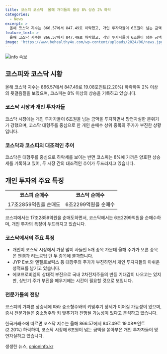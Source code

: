```yaml
---
title: 코스피 코스닥  올해 개미들의 울상 8% 상승 2% 하락
categories:
  - News
excerpt: >
  올해 코스닥 지수는 866.57에서 847.49로 하락했고, 개인 투자자들이 6조원이 넘는 금액을 쏟아부은 반면 코스피는 8% 이상 상승했다. 개인들은 코스피에서 17조2859억원을 순매도했으며, 코스닥에서는 6조2299억원을 순매수했다. 하지만 대부분의 코스닥 대형주와 개인 순매수 상위 종목의 주가가 부진한 흐름을 보이면서 망연자실한 분위기가 강해지고 있다. 특히 에코프로비엠의 주가는 33.99% 하락한 반면 삼성전자는 12% 상승했다. 중소형주와의 키맞추기 장세가 이어질 가능성이 언급되며, 이에 따라 코스닥 시장의 상황이 주목받고 있다.
feature_text: >
  올해 코스닥 지수는 866.57에서 847.49로 하락했고, 개인 투자자들이 6조원이 넘는 금액을 쏟아부은 반면 코스피는 8% 이상 상승했다. 개인들은 코스피에서 17조2859억원을 순매도했으며, 코스닥에서는 6조2299억원을 순매수했다. 하지만 대부분의 코스닥 대형주와 개인 순매수 상위 종목의 주가가 부진한 흐름을 보이면서 망연자실한 분위기가 강해지고 있다. 특히 에코프로비엠의 주가는 33.99% 하락한 반면 삼성전자는 12% 상승했다. 중소형주와의 키맞추기 장세가 이어질 가능성이 언급되며, 이에 따라 코스닥 시장의 상황이 주목받고 있다.
image: 'https://www.behealthy4u.com/wp-content/uploads/2024/06/news.jpg'
---
```


<p><img src="https://www.behealthy4u.com/wp-content/uploads/2024/06/news.jpg" alt="info 속보" /></p>

<h2 data-ke-size="size26">코스피와 코스닥 시황</h2>

<p data-ke-size="size16">올해 코스닥 지수는 866.57에서 847.49로 19.08포인트(2.20%) 하락하여 2% 이상의 뒷걸음질을 보였으며, 코스피는 8% 이상의 상승을 기록하고 있습니다.</p>

<h3 data-ke-size="size24">코스닥 시장과 개인 투자자들</h3>

<p data-ke-size="size16">코스닥 시장에는 개인 투자자들이 6조원을 넘는 금액을 투자하면서 망연자실한 분위기가 강했으며, 코스닥 대형주를 중심으로 한 개인 순매수 상위 종목의 주가가 부진한 상황입니다.</p>

<h3 data-ke-size="size24">코스닥과 코스피의 대조적인 추이</h3>

<p data-ke-size="size16">코스닥은 대형주를 중심으로 하락세를 보이는 반면 코스피는 8%에 가까운 양호한 상승세를 기록하고 있어, 두 시장 간의 대조적인 추이가 두드러지고 있습니다.</p>

<h2 data-ke-size="size26">개인 투자의 주요 특징</h2>

<table>
    <tr>
        <td style="text-align: center; height: 17px;"><b>코스피 순매수</b></td>
        <td style="text-align: center; height: 17px;"><b>코스닥 순매수</b></td>
    </tr>
    <tr>
        <td style="text-align: center; height: 17px;">17조2859억원을 순매도</td>
        <td style="text-align: center; height: 17px;">6조2299억원을 순매수</td>
    </tr>
</table>

<p data-ke-size="size16">코스피에서는 17조2859억원을 순매도하면서, 코스닥에서는 6조2299억원을 순매수하며, 개인 투자의 특징이 두드러지고 있습니다.</p>

<h3 data-ke-size="size24">코스닥에서의 주요 특징</h3>

<ul>
    <li>개인이 코스닥 시장에서 가장 많이 사들인 5개 종목 가운데 올해 주가가 오른 종목은 엔켐과 리노공업 단 두 종목에 불과합니다.</li>
    <li>JYP Ent.와 엔젤로보틱스 등 대장주의 주가가 부진하면서 개인 투자자들의 아쉬운 성적표를 남기고 있습니다.</li>
    <li>에코프로비엠의 상대적 부진으로 국내 2차전지주들의 반등 기대감이 나오고는 있지만, 상반기 주가 부진을 메우기에는 시간이 필요할 것으로 보입니다.</li>
</ul>

<h3 data-ke-size="size24">전문가들의 전망</h3>

<p data-ke-size="size16">코스피의 가파른 상승세에 따라 중소형주와의 키맞추기 장세가 이어질 가능성이 있으며, 증시 전문가들은 중소형주와 키 맞추기가 진행될 가능성이 있다고 분석하고 있습니다.</p>

<p data-ke-size="size16">한국거래소에 따르면 코스닥 지수는 올해 866.57에서 847.49로 19.08포인트(2.20%) 하락하여, 코스닥 시장에 6조원이 넘는 금액을 쏟아부은 개인 투자자들이 망연자실하고 있습니다.</p>
생생한 뉴스, <a href="https://onioninfo.kr" rel="dofollow">onioninfo.kr</a>


